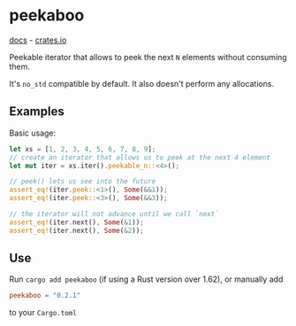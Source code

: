 # peekaboo

[docs](https://docs.rs/peekaboo/latest/peekaboo/) - [crates.io](https://crates.io/crates/peekaboo)

Peekable iterator that allows to peek the next `N` elements without consuming them.

It's `no_std` compatible by default. It also doesn't perform any allocations.

## Examples

Basic usage:

```rust
let xs = [1, 2, 3, 4, 5, 6, 7, 8, 9];
// create an iterator that allows us to peek at the next 4 element
let mut iter = xs.iter().peekable_n::<4>();

// peek() lets us see into the future
assert_eq!(iter.peek::<1>(), Some(&&1));
assert_eq!(iter.peek::<3>(), Some(&&3));

// the iterator will not advance until we call `next`
assert_eq!(iter.next(), Some(&1));
assert_eq!(iter.next(), Some(&2));
```

## Use

Run `cargo add peekaboo` (if using a Rust version over 1.62), or manually add
```toml
peekaboo = "0.2.1"
```
to your `Cargo.toml`
